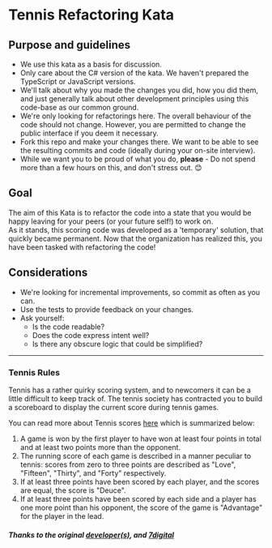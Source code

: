 # Tennis Refactoring Kata

## Purpose and guidelines

- We use this kata as a basis for discussion.  
- Only care about the C# version of the kata.  We haven't prepared the TypeScript or JavaScript versions.
- We'll talk about why you made the changes you did, how you did them, and just generally talk about other development principles using this code-base as our common ground.  
- We're only looking for refactorings here. The overall behaviour of the code should not change. However, you are permitted to change the public interface if you deem it necessary.
- Fork this repo and make your changes there.  We want to be able to see the resulting commits and code (ideally during your on-site interview).
- While we want you to be proud of what you do, **please** - Do not spend more than a few hours on this, and don't stress out. 😊

## Goal
The aim of this Kata is to refactor the code into a state that you would be happy leaving for your peers (or your future self!) to work on.  
As it stands, this scoring code was developed as a 'temporary' solution, that quickly became permanent.  Now that the organization has realized this, you have been tasked with refactoring the code!

## Considerations

* We're looking for incremental improvements, so commit as often as you can. 
* Use the tests to provide feedback on your changes.
* Ask yourself:
  * Is the code readable?
  * Does the code express intent well?
  * Is there any obscure logic that could be simplified?

<hr>

### Tennis Rules

Tennis has a rather quirky scoring system, and to newcomers it can be a little difficult to keep track of. The tennis society has contracted you to build a scoreboard to display the current score during tennis games. 

You can read more about Tennis scores [here](http://en.wikipedia.org/wiki/Tennis#Scoring) which is summarized below:

1. A game is won by the first player to have won at least four points in total and at least two points more than the opponent.
2. The running score of each game is described in a manner peculiar to tennis: scores from zero to three points are described as "Love", "Fifteen", "Thirty", and "Forty" respectively.
3. If at least three points have been scored by each player, and the scores are equal, the score is "Deuce".
4. If at least three points have been scored by each side and a player has one more point than his opponent, the score of the game is "Advantage" for the player in the lead.

##### Thanks to the original [developer(s)](https://github.com/emilybache/Tennis-Refactoring-Kata), and [7digital](https://github.com/7digital/Tennis-Refactoring-Kata)
